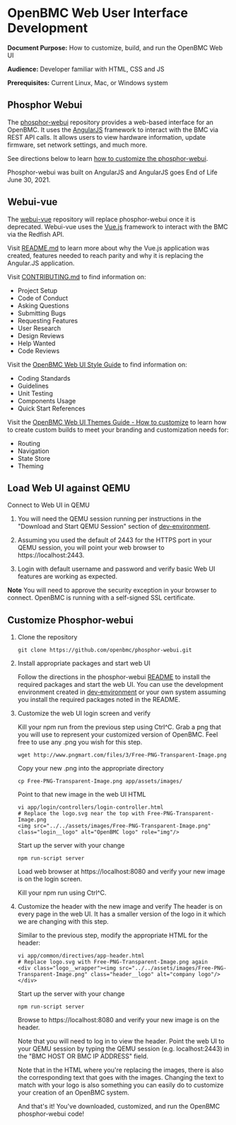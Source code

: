 # OpenBMC Web User Interface Development

**Document Purpose:** How to customize, build, and run the OpenBMC Web UI

**Audience:** Developer familiar with HTML, CSS and JS

**Prerequisites:** Current Linux, Mac, or Windows system

## Phosphor Webui

The [phosphor-webui](https://github.com/openbmc/phosphor-webui) repository
provides a web-based interface for an OpenBMC. It uses the
[AngularJS](https://angularjs.org/) framework to interact with the BMC via REST API calls. It allows users
to view hardware information, update firmware, set network settings, and much
more.

See directions below to learn [how to customize the
phosphor-webui](#customize-phosphor-webui).

Phosphor-webui was built on AngularJS and AngularJS goes End of Life June 30, 2021.

## Webui-vue

The [webui-vue](https://github.com/openbmc/webui-vue) repository
will replace phosphor-webui once it is deprecated. Webui-vue uses the
[Vue.js](https://vuejs.org/) framework to interact with the BMC via the
Redfish API.

Visit [README.md](https://github.com/openbmc/webui-vue/blob/master/README.md) to
learn more about why the Vue.js application was created, features needed to reach parity and why it is
replacing the Angular.JS application.

Visit [CONTRIBUTING.md](https://github.com/openbmc/webui-vue/blob/master/CONTRIBUTING.md)
to find information on:

- Project Setup
- Code of Conduct
- Asking Questions
- Submitting Bugs
- Requesting Features
- User Research
- Design Reviews
- Help Wanted
- Code Reviews

Visit the [OpenBMC Web UI Style Guide](https://openbmc.github.io/webui-vue/)
to find information on:

- Coding Standards
- Guidelines
- Unit Testing
- Components Usage
- Quick Start References

Visit the [OpenBMC Web UI Themes Guide - How to customize](https://openbmc.github.io/webui-vue/themes/customize.html)
to learn how to create custom builds to meet your branding and customization
needs for:

- Routing
- Navigation
- State Store
- Theming

## Load Web UI against QEMU

Connect to Web UI in QEMU

1. You will need the QEMU session running per instructions in the
   "Download and Start QEMU Session" section of
   [dev-environment](https://github.com/openbmc/docs/blob/master/development/dev-environment.md).

2. Assuming you used the default of 2443 for the HTTPS port in your QEMU
   session, you will point your web browser to https://localhost:2443.

3. Login with default username and password and verify basic Web UI features are
   working as expected.

**Note** You will need to approve the security exception in your browser to
connect. OpenBMC is running with a self-signed SSL certificate.

## Customize Phosphor-webui

1. Clone the repository

   ```
   git clone https://github.com/openbmc/phosphor-webui.git
   ```

2. Install appropriate packages and start web UI

   Follow the directions in the phosphor-webui [README](https://github.com/openbmc/phosphor-webui/blob/master/README.md)
   to install the required packages and start the web UI. You can use the
   development environment created in [dev-environment](https://github.com/openbmc/docs/blob/master/development/dev-environment.md)
   or your own system assuming you install the required packages noted in the
   README.

3. Customize the web UI login screen and verify

   Kill your npm run from the previous step using Ctrl^C. Grab a png that you
   will use to represent your customized version of OpenBMC. Feel free to use
   any .png you wish for this step.

   ```
   wget http://www.pngmart.com/files/3/Free-PNG-Transparent-Image.png
   ```

   Copy your new .png into the appropriate directory

   ```
   cp Free-PNG-Transparent-Image.png app/assets/images/
   ```

   Point to that new image in the web UI HTML

   ```
   vi app/login/controllers/login-controller.html
   # Replace the logo.svg near the top with Free-PNG-Transparent-Image.png
   <img src="../../assets/images/Free-PNG-Transparent-Image.png" class="login__logo" alt="OpenBMC logo" role="img"/>
   ```

   Start up the server with your change

   ```
   npm run-script server
   ```

   Load web browser at https://localhost:8080 and verify your new image is on
   the login screen.

   Kill your npm run using Ctrl^C.

4. Customize the header with the new image and verify
   The header is on every page in the web UI. It has a smaller version of the
   logo in it which we are changing with this step.

   Similar to the previous step, modify the appropriate HTML for the header:

   ```
   vi app/common/directives/app-header.html
   # Replace logo.svg with Free-PNG-Transparent-Image.png again
   <div class="logo__wrapper"><img src="../../assets/images/Free-PNG-Transparent-Image.png" class="header__logo" alt="company logo"/></div>
   ```

   Start up the server with your change

   ```
   npm run-script server
   ```

   Browse to https://localhost:8080 and verify your new image is on the header.

   Note that you will need to log in to view the header. Point the web UI to your
   QEMU session by typing the QEMU session (e.g. localhost:2443) in the "BMC HOST
   OR BMC IP ADDRESS" field.

   Note that in the HTML where you're replacing the images, there is also the
   corresponding text that goes with the images. Changing the text to match
   with your logo is also something you can easily do to customize your creation
   of an OpenBMC system.

   And that's it! You've downloaded, customized, and run the OpenBMC
   phosphor-webui code!
